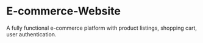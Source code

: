 # E-commerce-Website
A fully functional e-commerce platform with product listings, shopping cart, user authentication.        
